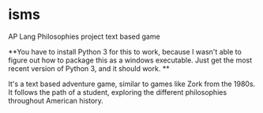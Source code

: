 # isms
AP Lang Philosophies project text based game

**You have to install Python 3 for this to work, because I wasn't able to figure out how to package this as a windows executable. Just get the most recent version of Python 3, and it should work. **

It's a text based adventure game, similar to games like Zork from the 1980s. It follows the path of a student, exploring the different philosophies throughout American history. 
